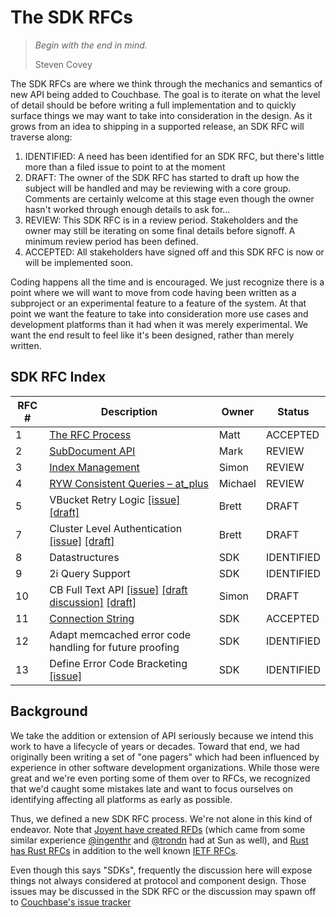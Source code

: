 # The SDK RFCs

> _Begin with the end in mind._
>
> Steven Covey

The SDK RFCs are where we think through the mechanics and semantics of new API being added to Couchbase.  The goal is to iterate on what the level of detail should be before writing a full implementation and to quickly surface things we may want to take into consideration in the design.  As it grows from an idea to shipping in a supported release, an SDK RFC will traverse along:

1. IDENTIFIED:  A need has been identified for an SDK RFC, but there's little more than a filed issue to point to at the moment
2. DRAFT: The owner of the SDK RFC has started to draft up how the subject will be handled and may be reviewing with a core group.  Comments are certainly welcome at this stage even though the owner hasn't worked through enough details to ask for...
3. REVIEW: This SDK RFC is in a review period. Stakeholders and the owner may still be iterating on some final details before signoff. A minimum review period has been defined.
4. ACCEPTED: All stakeholders have signed off and this SDK RFC is now or will be implemented soon.

Coding happens all the time and is encouraged. We just recognize there is a point where we will want to move from code having been written as a subproject or an experimental feature to a feature of the system.  At that point we want the feature to take into consideration more use cases and development platforms than it had when it was merely experimental.  We want the end result to feel like it's been designed, rather than merely written.

## SDK RFC Index

RFC #  | Description | Owner | Status
------------- | ------------- | --------- | ---------
1  | [The RFC Process](rfc/0001-rfc-process.md) | Matt | ACCEPTED
2  | [SubDocument API](https://docs.google.com/document/d/1ZXq-JgWW8ywU03Tx51A3jFTysYmlkv2W4ko0kepb3_M/edit#) | Mark | REVIEW
3  | [Index Management](https://github.com/couchbaselabs/sdk-rfcs/blob/master/rfc/0003-indexmanagement.md) | Simon | REVIEW 
4 | [RYW Consistent Queries – at_plus](https://github.com/couchbaselabs/sdk-rfcs/blob/master/rfc/0004-at_plus.md) | Michael | REVIEW
5 | VBucket Retry Logic [\[issue\]](https://github.com/couchbaselabs/sdk-rfcs/issues/10) [\[draft\]](https://docs.google.com/document/d/1_arBwv6udzIctdaCt6PaW19URm0c0eljsyPPw8I6VkE/edit) | Brett | DRAFT
7 | Cluster Level Authentication [\[issue\]](https://github.com/couchbaselabs/sdk-rfcs/issues/13) [\[draft\]](https://docs.google.com/document/d/1CD5OL1ez7euCiLJT91zdWY9R4tW_bkGZ0wsFk1UDtyY/edit) | Brett | DRAFT
8 | Datastructures | SDK | IDENTIFIED
9 | 2i Query Support | SDK | IDENTIFIED
10 | CB Full Text API [\[issue\]](https://github.com/couchbaselabs/sdk-rfcs/issues/17) [\[draft discussion\]](https://github.com/couchbaselabs/sdk-rfcs/pull/30) [\[draft\]](https://github.com/couchbaselabs/sdk-rfcs/blob/drafts/0010-cbft/rfc/0010-cbft.md) | Simon | DRAFT
11 | [Connection String](rfc/0011-connection-string.md) | SDK | ACCEPTED
12 | Adapt memcached error code handling for future proofing | SDK | IDENTIFIED
13 | Define Error Code Bracketing [\[issue\]](https://github.com/couchbaselabs/sdk-rfcs/issues/32) | SDK | IDENTIFIED

[comment]: # (RFC States: IDENTIFIED > DRAFT > REVIEW > ACCEPTED)
[comment]: # (Description above must link to either the merged draft, the issue or the pull request when in any state otehr )


## Background

We take the addition or extension of API seriously because we intend this work to have a lifecycle of years or decades.  Toward that end, we had originally been writing a set of "one pagers" which had been influenced by experience in other software development organizations.  While those were great and we're even porting some of them over to RFCs, we recognized that we'd caught some mistakes late and want to focus ourselves on identifying affecting all platforms as early as possible.

Thus, we defined a new SDK RFC process.  We're not alone in this kind of endeavor.  Note that [Joyent have created RFDs](https://github.com/joyent/rfd) (which came from some similar experience [@ingenthr](http://github.com/ingenthr) and [@trondn](http://github.com/trondn) had at Sun as well), and [Rust has Rust RFCs](https://github.com/rust-lang/rfcs) in addition to the well known [IETF RFCs](http://ietf.org/rfc.html).

Even though this says "SDKs", frequently the discussion here will expose things not always considered at protocol and component design.  Those issues may be discussed in the SDK RFC or the discussion may spawn off to [Couchbase's issue tracker](https://issues.couchbase.com)
